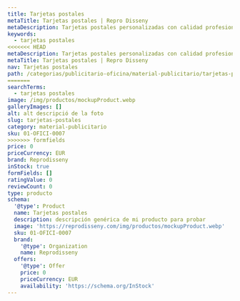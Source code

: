 ```yaml
---
title: Tarjetas postales
metaTitle: Tarjetas postales | Repro Disseny
metaDescription: Tarjetas postales personalizadas con calidad profesional en Cataluña.
keywords:
  - tarjetas postales
<<<<<<< HEAD
metaDescription: Tarjetas postales personalizadas con calidad profesional en Cataluña.
metaTitle: Tarjetas postales | Repro Disseny
nav: Tarjetas postales
path: /categorias/publicitario-oficina/material-publicitario/tarjetas-postales
=======
searchTerms:
  - tarjetas postales
image: /img/productos/mockupProduct.webp
galleryImages: []
alt: alt descripció de la foto
slug: tarjetas-postales
category: material-publicitario
sku: 01-OFICI-0007
>>>>>>> formfields
price: 0
priceCurrency: EUR
brand: Reprodisseny
inStock: true
formFields: []
ratingValue: 0
reviewCount: 0
type: producto
schema:
  '@type': Product
  name: Tarjetas postales
  description: descripción genérica de mi producto para probar
  image: 'https://reprodisseny.com/img/productos/mockupProduct.webp'
  sku: 01-OFICI-0007
  brand:
    '@type': Organization
    name: Reprodisseny
  offers:
    '@type': Offer
    price: 0
    priceCurrency: EUR
    availability: 'https://schema.org/InStock'
---
```


